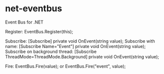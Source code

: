 # net-eventbus
Event Bus for .NET

Register: EventBus.Register(this);

Subscribe: [Subscribe] private void OnEvent(string value);
Subscribe with name: [Subscribe Name="Event"] private void OnEvent(string value);
Subscribe on background thread: [Subscribe ThreadMode=ThreadMode.Background] private void OnEvent(string value);

Fire: EventBus.Fire(value); or EventBus.Fire("event", value);
